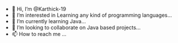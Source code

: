 - 👋 Hi, I’m @Karthick-19
- 👀 I’m interested in Learning any kind of programming languages...
- 🌱 I’m currently learning Java...
- 💞️ I’m looking to collaborate on Java based projects...
- 📫 How to reach me ...

<!---
Karthick-19/Karthick-19 is a ✨ special ✨ repository because its `README.md` (this file) appears on your GitHub profile.
You can click the Preview link to take a look at your changes.
--->
